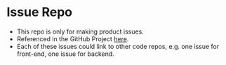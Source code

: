 # Issue Repo
- This repo is only for making product issues.
- Referenced in the GitHub Project [here](https://github.com/orgs/Lightning-Bounties/projects/2).
- Each of these issues could link to other code repos, e.g. one issue for front-end, one issue for backend.
